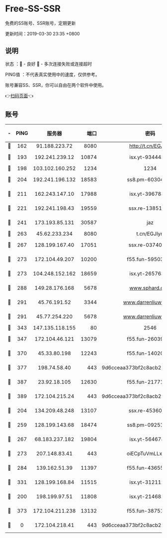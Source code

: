 # Free-SS-SSR

免费的SS账号、SSR账号，定期更新

更新时间：2019-03-30 23:35 +0800

## 说明

状态     ：🙂 - 良好 🙁 - 多次连接失败或连接超时

PING值   ：不代表真实使用中的速度，仅供参考。

账号兼容SS、SSR，你可以自由在两个软件中使用。

👉[扫码页面](https://liesauer.github.io/Free-SS-SSR/)👈

## 账号

|-|PING|服务器|端口|密码|加密方式|区域|
|:----:|:----:|:-----:|-----:|:----:|:----:|:----:|
|🙂|162|91.188.223.72|8080|http://t.cn/EGJIyrl|rc4-md5|RU|
|🙂|193|192.241.239.12|10874|isx.yt-93444361|aes-256-cfb|US|
|🙂|198|103.102.160.252|1234|1234|rc4-md5|JP|
|🙂|204|192.241.196.132|18583|ss8.pm-60304703|aes-256-cfb|US|
|🙂|211|162.243.147.10|17988|isx.yt-39678389|aes-256-cfb|US|
|🙂|221|192.241.198.43|19559|ssx.re-13851105|aes-256-cfb|US|
|🙂|241|173.193.85.131|30587|jaz|aes-256-cfb|US|
|🙂|263|45.62.233.234|8080|t.cn/EGJIyrl|rc4-md5|CA|
|🙂|267|128.199.167.40|17051|ssx.re-03740989|aes-256-cfb|SG|
|🙂|273|172.104.49.207|10200|f55.fun-59503435|aes-256-cfb|SG|
|🙂|273|104.248.152.162|18659|isx.yt-26576357|aes-256-cfb|SG|
|🙂|288|149.28.176.168|5678|www.sphard.com|aes-256-cfb|AU|
|🙂|291|45.76.191.52|3344|www.darrenliuwei.com|aes-256-cfb|JP|
|🙂|291|45.77.254.220|5678|www.darrenliuwei.com|aes-256-cfb|SG|
|🙂|343|147.135.118.155|80|2546|chacha20|US|
|🙂|347|172.104.46.121|13079|f55.fun-26039696|aes-256-cfb|SG|
|🙂|370|45.33.80.198|12243|f55.fun-14020939|aes-256-cfb|US|
|🙂|377|198.74.58.40|443|9d6cceaa373bf2c8acb22e60b6a58be6|aes-256-cfb|US|
|🙂|387|23.92.18.105|12630|f55.fun-21771517|aes-256-cfb|US|
|🙂|389|172.104.215.24|443|9d6cceaa373bf2c8acb22e60b6a58be6|aes-256-cfb|US|
|🙂|204|134.209.48.248|13107|ssx.re-45360921|aes-256-cfb|US|
|🙂|259|128.199.143.68|18474|ss8.pm-09251863|aes-256-cfb|SG|
|🙂|267|68.183.237.182|19804|isx.yt-56467810|aes-256-cfb|SG|
|🙂|273|207.148.83.41|443|oiECpTuVmLLxk4Ts|aes-256-cfb|AU|
|🙂|284|139.162.51.39|11397|f55.fun-43655311|aes-256-cfb|SG|
|🙂|331|128.199.168.84|11515|isx.yt-31211205|aes-256-cfb|SG|
|🙁|200|198.199.97.51|11808|isx.yt-21468252|aes-256-cfb|US|
|🙁|373|172.104.211.238|13132|f55.fun-38751809|aes-256-cfb|US|
|🙁|0|172.104.218.41|443|9d6cceaa373bf2c8acb22e60b6a58be6|aes-256-cfb|US|
